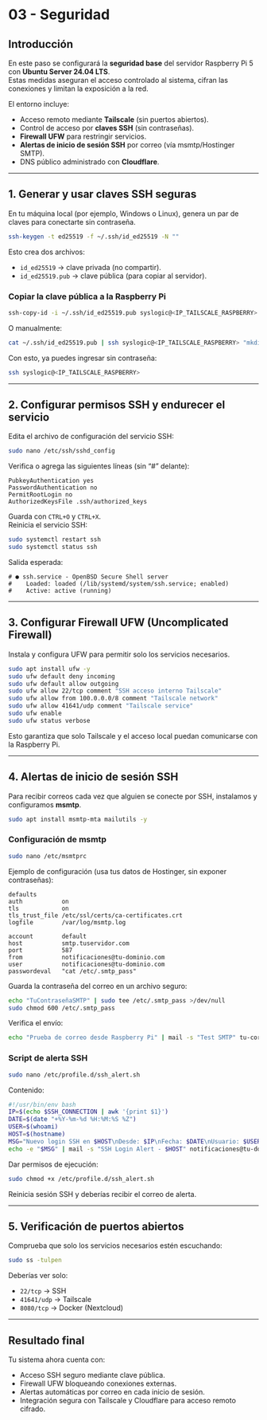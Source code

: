 # 03 - Seguridad

## Introducción

En este paso se configurará la **seguridad base** del servidor Raspberry Pi 5 con **Ubuntu Server 24.04 LTS**.  
Estas medidas aseguran el acceso controlado al sistema, cifran las conexiones y limitan la exposición a la red.

El entorno incluye:
- Acceso remoto mediante **Tailscale** (sin puertos abiertos).
- Control de acceso por **claves SSH** (sin contraseñas).
- **Firewall UFW** para restringir servicios.
- **Alertas de inicio de sesión SSH** por correo (vía msmtp/Hostinger SMTP).
- DNS público administrado con **Cloudflare**.

---

## 1. Generar y usar claves SSH seguras

En tu máquina local (por ejemplo, Windows o Linux), genera un par de claves para conectarte sin contraseña.

```bash
ssh-keygen -t ed25519 -f ~/.ssh/id_ed25519 -N ""
```

Esto crea dos archivos:
- `id_ed25519` → clave privada (no compartir).
- `id_ed25519.pub` → clave pública (para copiar al servidor).

### Copiar la clave pública a la Raspberry Pi

```bash
ssh-copy-id -i ~/.ssh/id_ed25519.pub syslogic@<IP_TAILSCALE_RASPBERRY>
```

O manualmente:

```bash
cat ~/.ssh/id_ed25519.pub | ssh syslogic@<IP_TAILSCALE_RASPBERRY> "mkdir -p ~/.ssh && cat >> ~/.ssh/authorized_keys && chmod 600 ~/.ssh/authorized_keys"
```

Con esto, ya puedes ingresar sin contraseña:

```bash
ssh syslogic@<IP_TAILSCALE_RASPBERRY>
```

---

## 2. Configurar permisos SSH y endurecer el servicio

Edita el archivo de configuración del servicio SSH:

```bash
sudo nano /etc/ssh/sshd_config
```

Verifica o agrega las siguientes líneas (sin “#” delante):

```
PubkeyAuthentication yes
PasswordAuthentication no
PermitRootLogin no
AuthorizedKeysFile .ssh/authorized_keys
```

Guarda con `CTRL+O` y `CTRL+X`.  
Reinicia el servicio SSH:

```bash
sudo systemctl restart ssh
sudo systemctl status ssh
```

Salida esperada:
```
# ● ssh.service - OpenBSD Secure Shell server
#    Loaded: loaded (/lib/systemd/system/ssh.service; enabled)
#    Active: active (running)
```

---

## 3. Configurar Firewall UFW (Uncomplicated Firewall)

Instala y configura UFW para permitir solo los servicios necesarios.

```bash
sudo apt install ufw -y
sudo ufw default deny incoming
sudo ufw default allow outgoing
sudo ufw allow 22/tcp comment "SSH acceso interno Tailscale"
sudo ufw allow from 100.0.0.0/8 comment "Tailscale network"
sudo ufw allow 41641/udp comment "Tailscale service"
sudo ufw enable
sudo ufw status verbose
```

Esto garantiza que solo Tailscale y el acceso local puedan comunicarse con la Raspberry Pi.

---

## 4. Alertas de inicio de sesión SSH

Para recibir correos cada vez que alguien se conecte por SSH, instalamos y configuramos **msmtp**.

```bash
sudo apt install msmtp-mta mailutils -y
```

### Configuración de msmtp

```bash
sudo nano /etc/msmtprc
```

Ejemplo de configuración (usa tus datos de Hostinger, sin exponer contraseñas):

```
defaults
auth           on
tls            on
tls_trust_file /etc/ssl/certs/ca-certificates.crt
logfile        /var/log/msmtp.log

account        default
host           smtp.tuservidor.com
port           587
from           notificaciones@tu-dominio.com
user           notificaciones@tu-dominio.com
passwordeval   "cat /etc/.smtp_pass"
```

Guarda la contraseña del correo en un archivo seguro:

```bash
echo "TuContraseñaSMTP" | sudo tee /etc/.smtp_pass >/dev/null
sudo chmod 600 /etc/.smtp_pass
```

Verifica el envío:

```bash
echo "Prueba de correo desde Raspberry Pi" | mail -s "Test SMTP" tu-correo@ejemplo.com
```

### Script de alerta SSH

```bash
sudo nano /etc/profile.d/ssh_alert.sh
```

Contenido:

```bash
#!/usr/bin/env bash
IP=$(echo $SSH_CONNECTION | awk '{print $1}')
DATE=$(date "+%Y-%m-%d %H:%M:%S %Z")
USER=$(whoami)
HOST=$(hostname)
MSG="Nuevo login SSH en $HOST\nDesde: $IP\nFecha: $DATE\nUsuario: $USER"
echo -e "$MSG" | mail -s "SSH Login Alert - $HOST" notificaciones@tu-dominio.com
```

Dar permisos de ejecución:

```bash
sudo chmod +x /etc/profile.d/ssh_alert.sh
```

Reinicia sesión SSH y deberías recibir el correo de alerta.

---

## 5. Verificación de puertos abiertos

Comprueba que solo los servicios necesarios estén escuchando:

```bash
sudo ss -tulpen
```

Deberías ver solo:
- `22/tcp` → SSH  
- `41641/udp` → Tailscale  
- `8080/tcp` → Docker (Nextcloud)

---

## Resultado final

Tu sistema ahora cuenta con:
- Acceso SSH seguro mediante clave pública.  
- Firewall UFW bloqueando conexiones externas.  
- Alertas automáticas por correo en cada inicio de sesión.  
- Integración segura con Tailscale y Cloudflare para acceso remoto cifrado.






